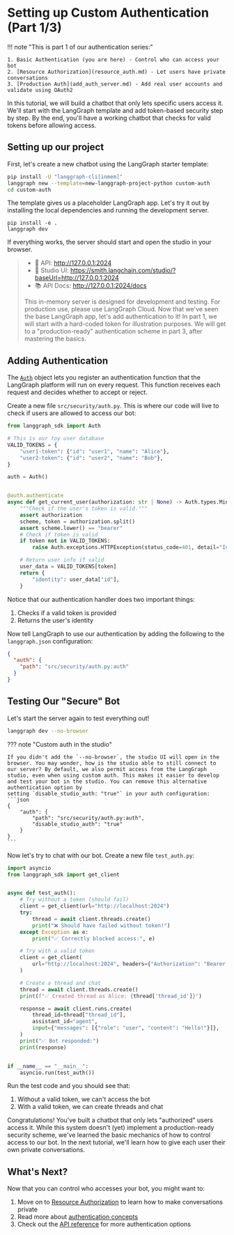 # Setting up Custom Authentication (Part 1/3)

!!! note "This is part 1 of our authentication series:"

    1. Basic Authentication (you are here) - Control who can access your bot
    2. [Resource Authorization](resource_auth.md) - Let users have private conversations
    3. [Production Auth](add_auth_server.md) - Add real user accounts and validate using OAuth2

In this tutorial, we will build a chatbot that only lets specific users access it. We'll start with the LangGraph template and add token-based security step by step. By the end, you'll have a working chatbot that checks for valid tokens before allowing access.

## Setting up our project

First, let's create a new chatbot using the LangGraph starter template:

```bash
pip install -U "langgraph-cli[inmem]"
langgraph new --template=new-langgraph-project-python custom-auth
cd custom-auth
```

The template gives us a placeholder LangGraph app. Let's try it out by installing the local dependencies and running the development server.
```shell
pip install -e .
langgraph dev
```
If everything works, the server should start and open the studio in your browser.

> - 🚀 API: http://127.0.0.1:2024
> - 🎨 Studio UI: https://smith.langchain.com/studio/?baseUrl=http://127.0.0.1:2024
> - 📚 API Docs: http://127.0.0.1:2024/docs
> 
> This in-memory server is designed for development and testing.
> For production use, please use LangGraph Cloud.
Now that we've seen the base LangGraph app, let's add authentication to it! In part 1, we will start with a hard-coded token for illustration purposes.
We will get to a "production-ready" authentication scheme in part 3, after mastering the basics.

## Adding Authentication

The [`Auth`](../../cloud/reference/sdk/python_sdk_ref.md#langgraph_sdk.auth.Auth) object lets you register an authentication function that the LangGraph platform will run on every request. This function receives each request and decides whether to accept or reject.

Create a new file `src/security/auth.py`. This is where our code will live to check if users are allowed to access our bot:

```python
from langgraph_sdk import Auth

# This is our toy user database
VALID_TOKENS = {
    "user1-token": {"id": "user1", "name": "Alice"},
    "user2-token": {"id": "user2", "name": "Bob"},
}

auth = Auth()


@auth.authenticate
async def get_current_user(authorization: str | None) -> Auth.types.MinimalUserDict:
    """Check if the user's token is valid."""
    assert authorization
    scheme, token = authorization.split()
    assert scheme.lower() == "bearer"
    # Check if token is valid
    if token not in VALID_TOKENS:
        raise Auth.exceptions.HTTPException(status_code=401, detail="Invalid token")

    # Return user info if valid
    user_data = VALID_TOKENS[token]
    return {
        "identity": user_data["id"],
    }
```

Notice that our authentication handler does two important things:

1. Checks if a valid token is provided
2. Returns the user's identity

Now tell LangGraph to use our authentication by adding the following to the `langgraph.json` configuration:

```json
{
  "auth": {
    "path": "src/security/auth.py:auth"
  }
}
```

## Testing Our "Secure" Bot

Let's start the server again to test everything out!

```bash
langgraph dev --no-browser
```

??? note "Custom auth in the studio"

    If you didn't add the `--no-browser`, the studio UI will open in the browser. You may wonder, how is the studio able to still connect to our server? By default, we also permit access from the LangGraph studio, even when using custom auth. This makes it easier to develop and test your bot in the studio. You can remove this alternative authentication option by
    setting `disable_studio_auth: "true"` in your auth configuration:
    ```json
    {
        "auth": {
            "path": "src/security/auth.py:auth",
            "disable_studio_auth": "true"
        }
    }
    ```

Now let's try to chat with our bot. Create a new file `test_auth.py`:

```python
import asyncio
from langgraph_sdk import get_client


async def test_auth():
    # Try without a token (should fail)
    client = get_client(url="http://localhost:2024")
    try:
        thread = await client.threads.create()
        print("❌ Should have failed without token!")
    except Exception as e:
        print("✅ Correctly blocked access:", e)

    # Try with a valid token
    client = get_client(
        url="http://localhost:2024", headers={"Authorization": "Bearer user1-token"}
    )

    # Create a thread and chat
    thread = await client.threads.create()
    print(f"✅ Created thread as Alice: {thread['thread_id']}")

    response = await client.runs.create(
        thread_id=thread["thread_id"],
        assistant_id="agent",
        input={"messages": [{"role": "user", "content": "Hello!"}]},
    )
    print("✅ Bot responded:")
    print(response)


if __name__ == "__main__":
    asyncio.run(test_auth())
```

Run the test code and you should see that:
1. Without a valid token, we can't access the bot
2. With a valid token, we can create threads and chat

Congratulations! You've built a chatbot that only lets "authorized" users access it. While this system doesn't (yet) implement a production-ready security scheme, we've learned the basic mechanics of how to control access to our bot. In the next tutorial, we'll learn how to give each user their own private conversations.

## What's Next?

Now that you can control who accesses your bot, you might want to:
1. Move on to [Resource Authorization](resource_auth.md) to learn how to make conversations private
2. Read more about [authentication concepts](../../concepts/auth.md)
3. Check out the [API reference](../../cloud/reference/sdk/python_sdk_ref.md) for more authentication options
